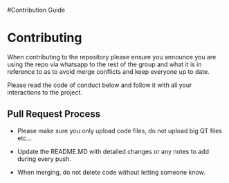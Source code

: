 #Contribution Guide
# Contributing

When contributing to the repository please ensure you announce you are using the repo via whatsapp to the rest of the group
and what it is in reference to as to avoid merge conflicts and keep everyone up to date. 

Please read the code of conduct below and follow it with all your interactions to the project. 

## Pull Request Process

 - Please make sure you only upload code files, do not upload big QT files etc...
 
 - Update the README.MD with detailed changes or any notes to add during every push.
 
 - When merging, do not delete code without letting someone know.
 
#
